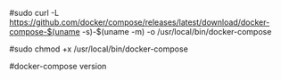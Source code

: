 #sudo curl -L https://github.com/docker/compose/releases/latest/download/docker-compose-$(uname -s)-$(uname -m) -o /usr/local/bin/docker-compose

#sudo chmod +x /usr/local/bin/docker-compose

#docker-compose version
